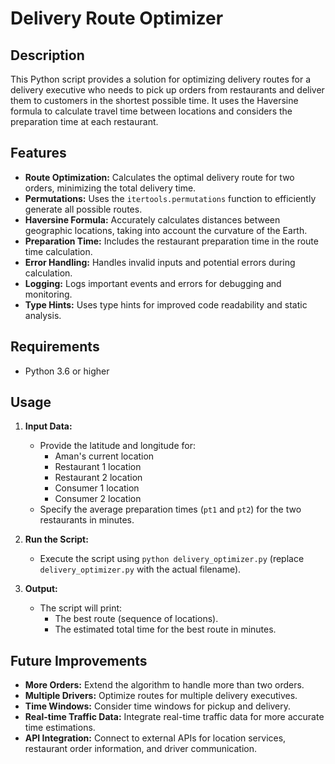 # Delivery Route Optimizer

## Description

This Python script provides a solution for optimizing delivery routes for a delivery executive who needs to pick up orders from restaurants and deliver them to customers in the shortest possible time. It uses the Haversine formula to calculate travel time between locations and considers the preparation time at each restaurant.

## Features

- **Route Optimization:** Calculates the optimal delivery route for two orders, minimizing the total delivery time.
- **Permutations:** Uses the `itertools.permutations` function to efficiently generate all possible routes.
- **Haversine Formula:**  Accurately calculates distances between geographic locations, taking into account the curvature of the Earth.
- **Preparation Time:**  Includes the restaurant preparation time in the route time calculation.
- **Error Handling:**  Handles invalid inputs and potential errors during calculation.
- **Logging:**  Logs important events and errors for debugging and monitoring.
- **Type Hints:**  Uses type hints for improved code readability and static analysis.

## Requirements

- Python 3.6 or higher

## Usage

1. **Input Data:**
   - Provide the latitude and longitude for:
     - Aman's current location
     - Restaurant 1 location
     - Restaurant 2 location
     - Consumer 1 location
     - Consumer 2 location
   - Specify the average preparation times (`pt1` and `pt2`) for the two restaurants in minutes.

2. **Run the Script:**
   - Execute the script using `python delivery_optimizer.py` (replace `delivery_optimizer.py` with the actual filename).

3. **Output:**
   - The script will print:
     - The best route (sequence of locations).
     - The estimated total time for the best route in minutes.

## Future Improvements

- **More Orders:** Extend the algorithm to handle more than two orders.
- **Multiple Drivers:** Optimize routes for multiple delivery executives.
- **Time Windows:**  Consider time windows for pickup and delivery.
- **Real-time Traffic Data:**  Integrate real-time traffic data for more accurate time estimations.
- **API Integration:**  Connect to external APIs for location services, restaurant order information, and driver communication.

